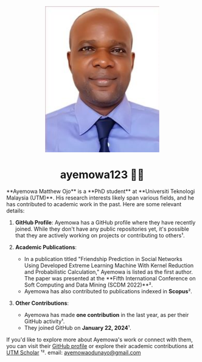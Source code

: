 <div align="center"><img src="My Photograph.jpg" width="300" /></div>
<h1 align="center">ayemowa123 👨‍💻</h1>
**Ayemowa Matthew Ojo** is a **PhD student** at **Universiti Teknologi Malaysia (UTM)**. His research interests likely span various fields, and he has contributed to academic work in the past. Here are some relevant details:

1. **GitHub Profile**: Ayemowa has a GitHub profile where they have recently joined. While they don't have any public repositories yet, it's possible that they are actively working on projects or contributing to others¹.

2. **Academic Publications**:
    - In a publication titled "Friendship Prediction in Social Networks Using Developed Extreme Learning Machine With Kernel Reduction and Probabilistic Calculation," Ayemowa is listed as the first author. The paper was presented at the **Fifth International Conference on Soft Computing and Data Mining (SCDM 2022)**².
    - Ayemowa has also contributed to publications indexed in **Scopus**².

3. **Other Contributions**:
    - Ayemowa has made **one contribution** in the last year, as per their GitHub activity¹.
    - They joined GitHub on **January 22, 2024**¹.

If you'd like to explore more about Ayemowa's work or connect with them, you can visit their [GitHub profile](https://github.com/Ayemowa) or explore their academic contributions at [UTM Scholar](https://pure.utm.my/Scholar/ScholarInfoDetails/8gOG) ¹².
email: ayemowaodunayo@gmail.com
